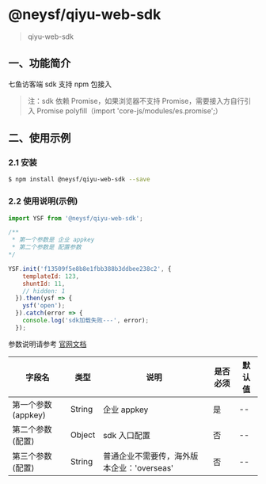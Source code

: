 # @neysf/qiyu-web-sdk

> qiyu-web-sdk

## 一、功能简介

七鱼访客端 sdk 支持 npm 包接入

> 注：sdk 依赖 Promise，如果浏览器不支持 Promise，需要接入方自行引入 Promise polyfill（import 'core-js/modules/es.promise';）


## 二、使用示例

### 2.1 安装

```sh
$ npm install @neysf/qiyu-web-sdk --save
```
### 2.2 使用说明(示例)

```js
import YSF from '@neysf/qiyu-web-sdk';

/**
 * 第一个参数是 企业 appkey
 * 第二个参数是 配置参数
*/

YSF.init('f13509f5e8b8e1fbb388b3ddbee238c2', {
    templateId: 123,
    shuntId: 11,
    // hidden: 1
  }).then(ysf => {
    ysf('open');
  }).catch(error => {
    console.log('sdk加载失败---', error);
  });
```

参数说明请参考 [官网文档](https://qiyukf.com/docs/guide/web/2-接入说明.html#npm接入配置)

| 字段名 | 类型 | 说明 | 是否必须 | 默认值 |
|---|---|---| ---| ---|
| 第一个参数(appkey) | String | 企业 appkey | 是 | -- |
| 第二个参数(配置) | Object | sdk 入口配置 | 否 | -- |
| 第三个参数(配置) | String | 普通企业不需要传，海外版本企业：'overseas' | 否 | -- |



